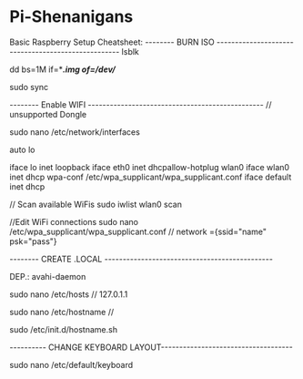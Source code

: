 # Pi-Shenanigans


Basic Raspberry Setup Cheatsheet:
-------- BURN ISO ---------------------------------------------------
lsblk

dd bs=1M if=****.img of=/dev/***

sudo sync


-------- Enable WIFI ------------------------------------------------
// unsupported Dongle

sudo nano /etc/network/interfaces

auto lo

iface lo inet loopback
iface eth0 inet dhcpallow-hotplug wlan0
iface wlan0 inet dhcp
wpa-conf /etc/wpa_supplicant/wpa_supplicant.conf
iface default inet dhcp

// Scan available WiFis
sudo iwlist wlan0 scan


//Edit WiFi connections
sudo nano /etc/wpa_supplicant/wpa_supplicant.conf // network ={ssid="name" psk="pass"}

-------- CREATE .LOCAL ----------------------------------------------

DEP.: avahi-daemon

sudo nano /etc/hosts // 127.0.1.1 <name>

sudo nano /etc/hostname  //  <name>

sudo /etc/init.d/hostname.sh

---------- CHANGE KEYBOARD LAYOUT------------------------------------

sudo nano /etc/default/keyboard
